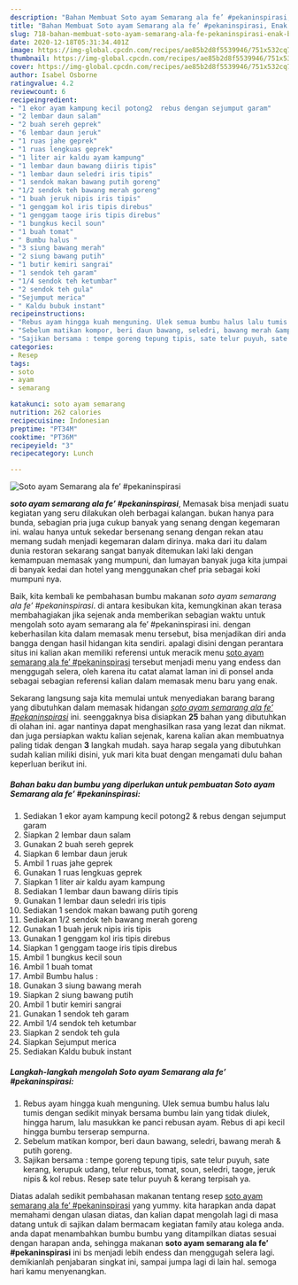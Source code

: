 ```yaml
---
description: "Bahan Membuat Soto ayam Semarang ala fe’ #pekaninspirasi, Enak Banget"
title: "Bahan Membuat Soto ayam Semarang ala fe’ #pekaninspirasi, Enak Banget"
slug: 718-bahan-membuat-soto-ayam-semarang-ala-fe-pekaninspirasi-enak-banget
date: 2020-12-18T05:31:34.401Z
image: https://img-global.cpcdn.com/recipes/ae85b2d8f5539946/751x532cq70/soto-ayam-semarang-ala-fe-pekaninspirasi-foto-resep-utama.jpg
thumbnail: https://img-global.cpcdn.com/recipes/ae85b2d8f5539946/751x532cq70/soto-ayam-semarang-ala-fe-pekaninspirasi-foto-resep-utama.jpg
cover: https://img-global.cpcdn.com/recipes/ae85b2d8f5539946/751x532cq70/soto-ayam-semarang-ala-fe-pekaninspirasi-foto-resep-utama.jpg
author: Isabel Osborne
ratingvalue: 4.2
reviewcount: 6
recipeingredient:
- "1 ekor ayam kampung kecil potong2  rebus dengan sejumput garam"
- "2 lembar daun salam"
- "2 buah sereh geprek"
- "6 lembar daun jeruk"
- "1 ruas jahe geprek"
- "1 ruas lengkuas geprek"
- "1 liter air kaldu ayam kampung"
- "1 lembar daun bawang diiris tipis"
- "1 lembar daun seledri iris tipis"
- "1 sendok makan bawang putih goreng"
- "1/2 sendok teh bawang merah goreng"
- "1 buah jeruk nipis iris tipis"
- "1 genggam kol iris tipis direbus"
- "1 genggam taoge iris tipis direbus"
- "1 bungkus kecil soun"
- "1 buah tomat"
- " Bumbu halus "
- "3 siung bawang merah"
- "2 siung bawang putih"
- "1 butir kemiri sangrai"
- "1 sendok teh garam"
- "1/4 sendok teh ketumbar"
- "2 sendok teh gula"
- "Sejumput merica"
- " Kaldu bubuk instant"
recipeinstructions:
- "Rebus ayam hingga kuah menguning. Ulek semua bumbu halus lalu tumis dengan sedikit minyak bersama bumbu lain yang tidak diulek, hingga harum, lalu masukkan ke panci rebusan ayam. Rebus di api kecil hingga bumbu terserap sempurna."
- "Sebelum matikan kompor, beri daun bawang, seledri, bawang merah &amp; putih goreng."
- "Sajikan bersama : tempe goreng tepung tipis, sate telur puyuh, sate kerang, kerupuk udang, telur rebus, tomat, soun, seledri, taoge, jeruk nipis &amp; kol rebus. Resep sate telur puyuh &amp; kerang terpisah ya."
categories:
- Resep
tags:
- soto
- ayam
- semarang

katakunci: soto ayam semarang 
nutrition: 262 calories
recipecuisine: Indonesian
preptime: "PT34M"
cooktime: "PT36M"
recipeyield: "3"
recipecategory: Lunch

---
```



![Soto ayam Semarang ala fe’ #pekaninspirasi](https://img-global.cpcdn.com/recipes/ae85b2d8f5539946/751x532cq70/soto-ayam-semarang-ala-fe-pekaninspirasi-foto-resep-utama.jpg)

<b><i>soto ayam semarang ala fe’ #pekaninspirasi</i></b>, Memasak bisa menjadi suatu kegiatan yang seru dilakukan oleh berbagai kalangan. bukan hanya para bunda, sebagian pria juga cukup banyak yang senang dengan kegemaran ini. walau hanya untuk sekedar bersenang senang dengan rekan atau memang sudah menjadi kegemaran dalam dirinya. maka dari itu dalam dunia restoran sekarang sangat banyak ditemukan laki laki dengan kemampuan memasak yang mumpuni, dan lumayan banyak juga kita jumpai di banyak kedai dan hotel yang menggunakan chef pria sebagai koki mumpuni nya.



Baik, kita kembali ke pembahasan bumbu makanan <i>soto ayam semarang ala fe’ #pekaninspirasi</i>. di antara kesibukan kita, kemungkinan akan terasa membahagiakan jika sejenak anda memberikan sebagian waktu untuk mengolah soto ayam semarang ala fe’ #pekaninspirasi ini. dengan keberhasilan kita dalam memasak menu tersebut, bisa menjadikan diri anda bangga dengan hasil hidangan kita sendiri. apalagi disini dengan perantara situs ini kalian akan memiliki referensi untuk meracik menu <u>soto ayam semarang ala fe’ #pekaninspirasi</u> tersebut menjadi menu yang endess dan menggugah selera, oleh karena itu catat alamat laman ini di ponsel anda sebagai sebagian referensi kalian dalam memasak menu baru yang enak.


Sekarang langsung saja kita memulai untuk menyediakan barang barang yang dibutuhkan dalam memasak hidangan <u><i>soto ayam semarang ala fe’ #pekaninspirasi</i></u> ini. seenggaknya bisa disiapkan <b>25</b> bahan yang dibutuhkan di olahan ini. agar nantinya dapat menghasilkan rasa yang lezat dan nikmat. dan juga persiapkan waktu kalian sejenak, karena kalian akan membuatnya paling tidak dengan <b>3</b> langkah mudah. saya harap segala yang dibutuhkan sudah kalian miliki disini, yuk mari kita buat dengan mengamati dulu bahan keperluan berikut ini.

<!--inarticleads1-->

##### Bahan baku dan bumbu yang diperlukan untuk pembuatan Soto ayam Semarang ala fe’ #pekaninspirasi:

1. Sediakan 1 ekor ayam kampung kecil potong2 &amp; rebus dengan sejumput garam
1. Siapkan 2 lembar daun salam
1. Gunakan 2 buah sereh geprek
1. Siapkan 6 lembar daun jeruk
1. Ambil 1 ruas jahe geprek
1. Gunakan 1 ruas lengkuas geprek
1. Siapkan 1 liter air kaldu ayam kampung
1. Sediakan 1 lembar daun bawang diiris tipis
1. Gunakan 1 lembar daun seledri iris tipis
1. Sediakan 1 sendok makan bawang putih goreng
1. Sediakan 1/2 sendok teh bawang merah goreng
1. Gunakan 1 buah jeruk nipis iris tipis
1. Gunakan 1 genggam kol iris tipis direbus
1. Siapkan 1 genggam taoge iris tipis direbus
1. Ambil 1 bungkus kecil soun
1. Ambil 1 buah tomat
1. Ambil  Bumbu halus :
1. Gunakan 3 siung bawang merah
1. Siapkan 2 siung bawang putih
1. Ambil 1 butir kemiri sangrai
1. Gunakan 1 sendok teh garam
1. Ambil 1/4 sendok teh ketumbar
1. Siapkan 2 sendok teh gula
1. Siapkan Sejumput merica
1. Sediakan  Kaldu bubuk instant




<!--inarticleads2-->

##### Langkah-langkah mengolah Soto ayam Semarang ala fe’ #pekaninspirasi:

1. Rebus ayam hingga kuah menguning. Ulek semua bumbu halus lalu tumis dengan sedikit minyak bersama bumbu lain yang tidak diulek, hingga harum, lalu masukkan ke panci rebusan ayam. Rebus di api kecil hingga bumbu terserap sempurna.
1. Sebelum matikan kompor, beri daun bawang, seledri, bawang merah &amp; putih goreng.
1. Sajikan bersama : tempe goreng tepung tipis, sate telur puyuh, sate kerang, kerupuk udang, telur rebus, tomat, soun, seledri, taoge, jeruk nipis &amp; kol rebus. Resep sate telur puyuh &amp; kerang terpisah ya.




Diatas adalah sedikit pembahasan makanan tentang resep <u>soto ayam semarang ala fe’ #pekaninspirasi</u> yang yummy. kita harapkan anda dapat memahami dengan ulasan diatas, dan kalian dapat mengolah lagi di masa datang untuk di sajikan dalam bermacam kegiatan family atau kolega anda. anda dapat menambahkan bumbu bumbu yang ditampilkan diatas sesuai dengan harapan anda, sehingga makanan <b>soto ayam semarang ala fe’ #pekaninspirasi</b> ini bs menjadi lebih endess dan menggugah selera lagi. demikianlah penjabaran singkat ini, sampai jumpa lagi di lain hal. semoga hari kamu menyenangkan.
